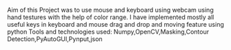 Aim of this Project was to use mouse and keyboard using webcam using hand testures with the help of color range.
I have implemented mostly all useful keys in keyboard and mouse drag and drop and moving feature using python
Tools and technologies used: Numpy,OpenCV,Masking,Contour Detection,PyAutoGUI,Pynput,json
